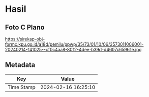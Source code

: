 # Hasil

## Foto C Plano

https://sirekap-obj-formc.kpu.go.id/a18d/pemilu/ppwp/35/73/01/10/06/3573011006001-20240214-141025--cf0c4aa8-80f2-4dee-b39d-d4607c65961e.jpg


## Metadata

| Key        | Value               |
| ---------- | ------------------- |
| Time Stamp | 2024-02-16 16:25:10 |



